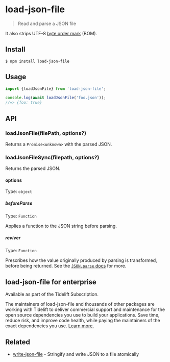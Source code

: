 # load-json-file

> Read and parse a JSON file

It also strips UTF-8 [byte order mark](https://en.wikipedia.org/wiki/Byte_order_mark#UTF-8) (BOM).

## Install

```
$ npm install load-json-file
```

## Usage

```js
import {loadJsonFile} from 'load-json-file';

console.log(await loadJsonFile('foo.json'));
//=> {foo: true}
```

## API

### loadJsonFile(filePath, options?)

Returns a `Promise<unknown>` with the parsed JSON.

### loadJsonFileSync(filepath, options?)

Returns the parsed JSON.

#### options

Type: `object`

##### beforeParse

Type: `Function`

Applies a function to the JSON string before parsing.

##### reviver

Type: `Function`

Prescribes how the value originally produced by parsing is transformed, before being returned. See the [`JSON.parse` docs](https://developer.mozilla.org/en-US/docs/Web/JavaScript/Reference/Global_Objects/JSON/parse#Using_the_reviver_parameter) for more.

## load-json-file for enterprise

Available as part of the Tidelift Subscription.

The maintainers of load-json-file and thousands of other packages are working with Tidelift to deliver commercial support and maintenance for the open source dependencies you use to build your applications. Save time, reduce risk, and improve code health, while paying the maintainers of the exact dependencies you use. [Learn more.](https://tidelift.com/subscription/pkg/npm-load-json-file?utm_source=npm-load-json-file&utm_medium=referral&utm_campaign=enterprise&utm_term=repo)

## Related

- [write-json-file](https://github.com/sindresorhus/write-json-file) - Stringify and write JSON to a file atomically
